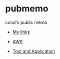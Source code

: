 # pubmemo
cond's public memo

* [My links](links.md)

* [AWS](aws.md)
* [Tool and Application](tool-application.md)
